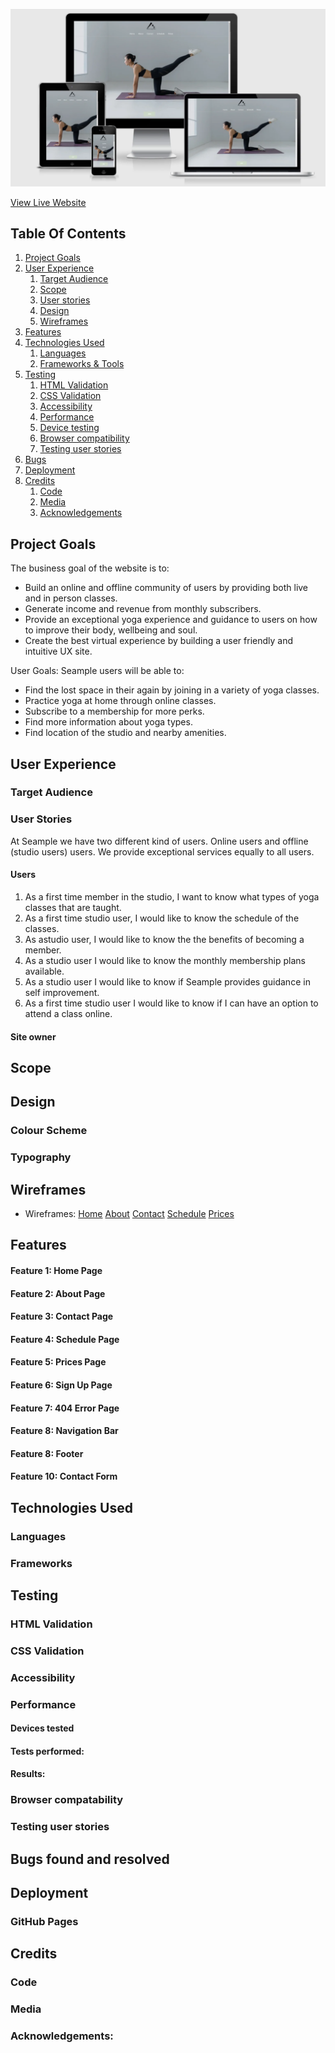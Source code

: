 ![Mockup of the website](https://github.com/gsichali/MS1-seample-yoga/blob/main/docs/wireframes/docs/mockups/website-mockup.webp)

[View Live Website](https://gsichali.github.io/MS1-seample-yoga/)

## Table Of Contents

1. [Project Goals](#project-goals)
2. [User Experience](#user-experience)
    1. [Target Audience](#target-audience)
    2. [Scope](#scope)
    3. [User stories](#user-stories)
    4. [Design](#design)
    5. [Wireframes](#wireframes)
3. [Features](#features)
4. [Technologies Used](technologies-used)
    1. [Languages](#languages)
    2. [Frameworks & Tools](#framewworks)
5. [Testing](#testing)
    1. [HTML Validation](#HTML-validation)
    2. [CSS Validation](CSS-validation)
    3. [Accessibility](#accessibility)
    4. [Performance](#performance)
    5. [Device testing](#device-testing)
    6. [Browser compatibility](#browser-compatibility)
    7. [Testing user stories](#testing-user-stories)
6. [Bugs](#bugs-found-and-resolved)
7. [Deployment](#deployment)
8. [Credits](#credits)
    1. [Code](#code)
    2. [Media](#media)
    3. [Acknowledgements](#acknowledgements)

## Project Goals
The business goal of the website is to:
- Build an online and offline community of users by providing both live and in person classes. 
- Generate income and revenue from monthly subscribers.
- Provide an exceptional yoga experience and guidance to users on how to improve their body, wellbeing and soul.
- Create the best virtual experience by building a user friendly and intuitive UX site.

User Goals:
Seample users will be able to:
- Find the lost space in their again by joining in a variety of yoga classes.
- Practice yoga at home through online classes. 
- Subscribe to a membership for more perks.
- Find more information about yoga types.
- Find location of the studio and nearby amenities.

## User Experience

### Target Audience

### User Stories
At Seample we have two different kind of users. Online users and offline (studio users) users. We provide exceptional services equally to all users.

#### Users
1. As a first time member in the studio, I want to know what types of yoga classes that are taught.
2. As a first time studio user, I would like to know the schedule of the classes.
3. As astudio user, I would like to know the the benefits of becoming a member.
4. As a studio user I would like to know the monthly membership plans available.
5. As a studio user I would like to know if Seample provides guidance in self improvement.
6. As a first time studio user I would like to know if I can have an option to attend a class online.

#### Site owner

## Scope

## Design

### Colour Scheme

### Typography

## Wireframes
- Wireframes: 
[Home](https://github.com/gsichali/MS1-seample-yoga/blob/main/docs/wireframes/home.pdf)
[About](https://github.com/gsichali/MS1-seample-yoga/blob/main/docs/wireframes/about.pdf)
[Contact](https://github.com/gsichali/MS1-seample-yoga/blob/main/docs/wireframes/home.pdf)
[Schedule](https://github.com/gsichali/MS1-seample-yoga/blob/main/docs/wireframes/home.pdf)
[Prices](https://github.com/gsichali/MS1-seample-yoga/blob/main/docs/wireframes/home.pdf)


## Features

#### Feature 1: Home Page
#### Feature 2: About Page
#### Feature 3: Contact Page
#### Feature 4: Schedule Page
#### Feature 5: Prices Page
#### Feature 6: Sign Up Page
#### Feature 7: 404 Error Page
#### Feature 8: Navigation Bar
#### Feature 8: Footer
#### Feature 10: Contact Form


## Technologies Used

### Languages
### Frameworks

## Testing 

### HTML Validation
### CSS Validation
### Accessibility
### Performance 
#### Devices tested
#### Tests performed:
#### Results: 
### Browser compatability
### Testing user stories

## Bugs found and resolved

## Deployment

### GitHub Pages

## Credits
### Code
### Media

### Acknowledgements:












